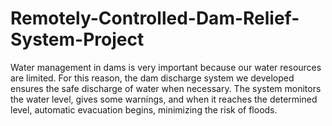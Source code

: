 # Remotely-Controlled-Dam-Relief-System-Project
Water management in dams is very important because our water resources are limited. For this reason, the dam discharge system we developed ensures the safe discharge of water when necessary. The system monitors the water level, gives some warnings, and when it reaches the determined level, automatic evacuation begins, minimizing the risk of floods.
